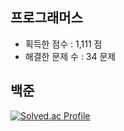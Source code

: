 ## 프로그래머스

- 획득한 점수 : 1,111 점
- 해결한 문제 수 : 34 문제

## 백준 

[![Solved.ac Profile](http://mazassumnida.wtf/api/v2/generate_badge?boj=em1n137)](https://solved.ac/ansohxxn/)

